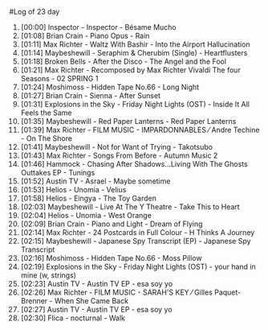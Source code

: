 #Log of 23 day

1. [00:00] Inspector - Inspector - Bésame Mucho
1. [01:08] Brian Crain - Piano Opus - Rain
1. [01:11] Max Richter - Waltz With Bashir - Into the Airport Hallucination
1. [01:14] Maybeshewill - Seraphim & Cherubim (Single) - Heartflusters
1. [01:18] Broken Bells - After the Disco - The Angel and the Fool
1. [01:21] Max Richter - Recomposed by Max Richter Vivaldi The four Seasons - 02 SPRING 1
1. [01:24] Moshimoss - Hidden Tape No.66 - Long Night
1. [01:27] Brian Crain - Sienna - After Sunset
1. [01:31] Explosions in the Sky - Friday Night Lights (OST) - Inside It All Feels the Same
1. [01:35] Maybeshewill - Red Paper Lanterns - Red Paper Lanterns
1. [01:39] Max Richter - FILM MUSIC - IMPARDONNABLES ⁄ Andre Techine - On The Shore
1. [01:41] Maybeshewill - Not for Want of Trying - Takotsubo
1. [01:43] Max Richter - Songs From Before - Autumn Music 2
1. [01:46] Hammock - Chasing After Shadows...Living With The Ghosts Outtakes EP - Tunings
1. [01:52] Austin TV - Asrael - Maybe sometime
1. [01:53] Helios - Unomia - Velius
1. [01:58] Helios - Eingya - The Toy Garden
1. [02:03] Maybeshewill - Live At The Y Theatre - Take This to Heart
1. [02:04] Helios - Unomia - West Orange
1. [02:09] Brian Crain - Piano and Light - Dream of Flying
1. [02:14] Max Richter - 24 Postcards in Full Colour - H Thinks A Journey
1. [02:15] Maybeshewill - Japanese Spy Transcript (EP) - Japanese Spy Transcript
1. [02:16] Moshimoss - Hidden Tape No.66 - Moss Pillow
1. [02:19] Explosions in the Sky - Friday Night Lights (OST) - your hand in mine (w, strings)
1. [02:23] Austin TV - Austin TV EP - esa soy yo
1. [02:26] Max Richter - FILM MUSIC - SARAH'S KEY ⁄ Gilles Paquet-Brenner - When She Came Back
1. [02:27] Austin TV - Austin TV EP - esa soy yo
1. [02:30] Flica - nocturnal - Walk
